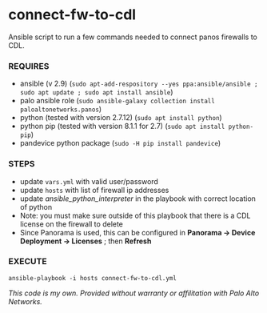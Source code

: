 # connect-fw-to-cdl
Ansible script to run a few commands needed to connect panos firewalls to CDL.

### REQUIRES
* ansible (v 2.9) (`sudo apt-add-respository --yes ppa:ansible/ansible ; sudo apt update ; sudo apt install ansible`)
* palo ansible role (`sudo ansible-galaxy collection install paloaltonetworks.panos`)
* python (tested with version 2.7.12) (`sudo apt install python`)
* python pip (tested with version 8.1.1 for 2.7) (`sudo apt install python-pip`)
* pandevice python package (`sudo -H pip install pandevice`)
 

### STEPS
* update `vars.yml` with valid user/password
* update `hosts` with list of firewall ip addresses
* update *ansible_python_interpreter* in the playbook with correct location of python
* Note: you must make sure outside of this playbook that there is a CDL license on the firewall to delete
* Since Panorama is used, this can be configured in **Panorama -> Device Deployment -> Licenses** ; then **Refresh**

### EXECUTE
```
ansible-playbook -i hosts connect-fw-to-cdl.yml
```

_This code is my own. Provided without warranty or affilitation with Palo Alto Networks._
